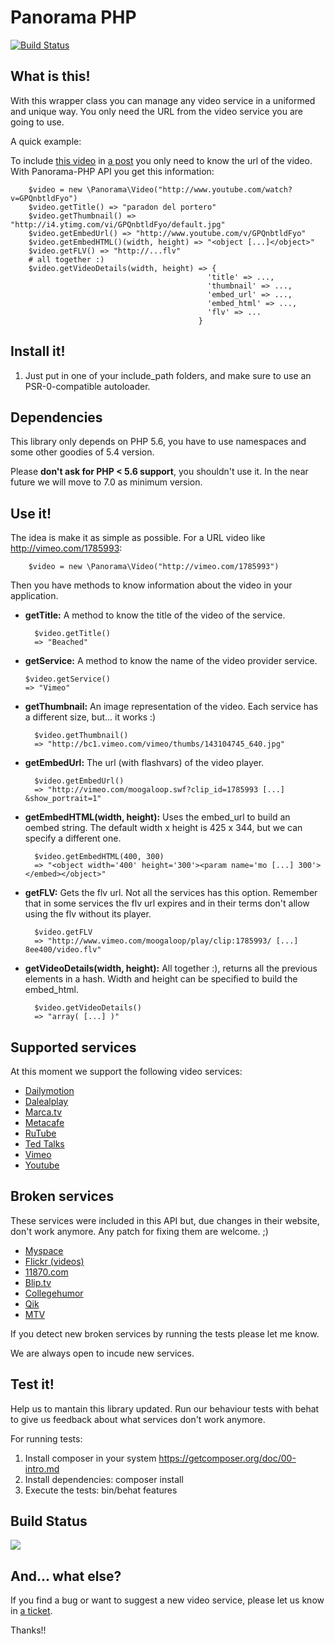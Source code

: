 Panorama PHP
============

[![Build Status](https://travis-ci.org/frandieguez/panorama-php.svg?branch=master)](https://travis-ci.org/frandieguez/panorama-php)

What  is this!
--------------

With this wrapper class you can manage any video service in a uniformed and
unique way. You only need the URL from the video service you are going to use.

A quick example:

To include [this video](http://www.youtube.com/watch?v=HziGOzKOb9w&feature=player_embedded) in
[a post](http://www.retrincos.info/video/2011/04/27/2011042717512600207.html) you only need to know the
url of the video. With Panorama-PHP API you get this information:

        $video = new \Panorama\Video("http://www.youtube.com/watch?v=GPQnbtldFyo")
        $video.getTitle() => "paradon del portero"
        $video.getThumbnail() => "http://i4.ytimg.com/vi/GPQnbtldFyo/default.jpg"
        $video.getEmbedUrl() => "http://www.youtube.com/v/GPQnbtldFyo"
        $video.getEmbedHTML()(width, height) => "<object [...]</object>"
        $video.getFLV() => "http://...flv"
        # all together :)
        $video.getVideoDetails(width, height) => {
                                                'title' => ...,
                                                'thumbnail' => ...,
                                                'embed_url' => ...,
                                                'embed_html' => ...,
                                                'flv' => ...
                                              }


Install it!
-----------

1. Just put in one of your include_path folders, and make sure to use an
PSR-0-compatible autoloader.

Dependencies
------------
This library only depends on PHP 5.6, you have to use namespaces and some other goodies of 5.4 version.

Please __don't ask for PHP < 5.6 support__, you shouldn't use it. In the near future we will move to 7.0 as minimum version.

Use it!
-------

The idea is make it as simple as possible. For a URL video like <http://vimeo.com/1785993>:

        $video = new \Panorama\Video("http://vimeo.com/1785993")

Then you have methods to know information about the video in your application.

-   __getTitle:__ A method to know the title of the video of the service.

          $video.getTitle()
          => "Beached"

-   __getService:__ A method to know the name of the video provider service.

        $video.getService()
        => "Vimeo"

-   __getThumbnail:__ An image representation of the video. Each service has a different size, but... it works :)

          $video.getThumbnail()
          => "http://bc1.vimeo.com/vimeo/thumbs/143104745_640.jpg"

-   __getEmbedUrl:__ The url (with flashvars) of the video player.

          $video.getEmbedUrl()
          => "http://vimeo.com/moogaloop.swf?clip_id=1785993 [...] &show_portrait=1"

-   __getEmbedHTML(width, height):__ Uses the embed\_url to build an oembed string. The default width x height is 425 x 344, but we can specify a different one.

          $video.getEmbedHTML(400, 300)
          => "<object width='400' height='300'><param name='mo [...] 300'></embed></object>"

-   __getFLV:__ Gets the flv url. Not all the services has this option. Remember that
in some services the flv url expires and in their terms don't allow using the
flv without its player.

          $video.getFLV
          => "http://www.vimeo.com/moogaloop/play/clip:1785993/ [...] 8ee400/video.flv"

-   __getVideoDetails(width, height):__ All together :), returns all the previous elements
in a hash. Width and height can be specified to build the embed\_html.

          $video.getVideoDetails()
          => "array( [...] )"


Supported services
------------------

At this moment we support the following video services:

-   [Dailymotion](http://dailymotion.com/)
-   [Dalealplay](http://www.dalealplay.com/)
-   [Marca.tv](http://www.marca.tv/)
-   [Metacafe](http://metacafe.com/)
-   [RuTube](http://www.rutube.ru/)
-   [Ted Talks](http://www.ted.com/talks/)
-   [Vimeo](http://vimeo.com/)
-   [Youtube](http://www.youtube.com/)

Broken services
---------------

These services were included in this API but, due changes in their website, don't work
anymore. Any patch for fixing them are welcome. ;)

-   [Myspace](http://vids.myspace.com/)
-   [Flickr (videos)](http://flickr.com/)
-   [11870.com](http://11870.com/)
-   [Blip.tv](http://blip.tv/)
-   [Collegehumor](http://collegehumor.com/)
-   [Qik](http://qik.com/)
-   [MTV](http://www.mtvhive.com/)

If you detect new broken services by running the tests please let me know.

We are always open to incude new services.

Test it!
--------
Help us to mantain this library updated. Run our behaviour tests with behat to
give us feedback about what services don't work anymore.

For running tests:

1. Install composer in your system https://getcomposer.org/doc/00-intro.md
2. Install dependencies: composer install
3. Execute the tests: bin/behat features

Build Status
------------
[<img src="https://secure.travis-ci.org/frandieguez/panorama-php.png"/>](http://travis-ci.org/frandieguez/panorama-php)

And... what else?
-----------------
If you find a bug or want to suggest a new video service, please let us know in [a ticket](http://github.com/frandieguez/panorama-php/issues).

Thanks!!
